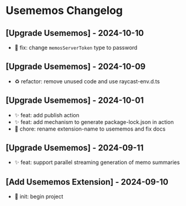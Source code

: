 # Usememos Changelog

## [Upgrade Usememos] - 2024-10-10
- 🐛 fix: change `memosServerToken` type to password

## [Upgrade Usememos] - 2024-10-09

- ♻️ refactor: remove unused code and use raycast-env.d.ts

## [Upgrade Usememos] - 2024-10-01

- ✨ feat: add publish action
- ✨ feat: add mechanism to generate package-lock.json in action
- 🔧 chore: rename extension-name to usememos and fix docs

## [Upgrade Usememos] - 2024-09-11

- ✨ feat: support parallel streaming generation of memo summaries

## [Add Usememos Extension] - 2024-09-10

- 🎉 init: begin project
